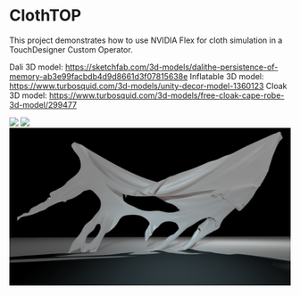 # ClothTOP
This project demonstrates how to use NVIDIA Flex for cloth simulation in a TouchDesigner Custom Operator. 


Dali 3D model: https://sketchfab.com/3d-models/dalithe-persistence-of-memory-ab3e99facbdb4d9d8661d3f07815638e
Inflatable 3D model: https://www.turbosquid.com/3d-models/unity-decor-model-1360123
Cloak 3D model: https://www.turbosquid.com/3d-models/free-cloak-cape-robe-3d-model/299477

![](dali_gif.gif)
![](balloon_gif.gif)
![](cloak_bmp.bmp)